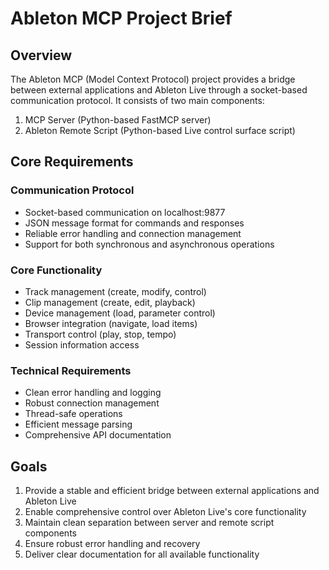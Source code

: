 # Ableton MCP Project Brief

## Overview
The Ableton MCP (Model Context Protocol) project provides a bridge between external applications and Ableton Live through a socket-based communication protocol. It consists of two main components:

1. MCP Server (Python-based FastMCP server)
2. Ableton Remote Script (Python-based Live control surface script)

## Core Requirements

### Communication Protocol
- Socket-based communication on localhost:9877
- JSON message format for commands and responses
- Reliable error handling and connection management
- Support for both synchronous and asynchronous operations

### Core Functionality
- Track management (create, modify, control)
- Clip management (create, edit, playback)
- Device management (load, parameter control)
- Browser integration (navigate, load items)
- Transport control (play, stop, tempo)
- Session information access

### Technical Requirements
- Clean error handling and logging
- Robust connection management
- Thread-safe operations
- Efficient message parsing
- Comprehensive API documentation

## Goals

1. Provide a stable and efficient bridge between external applications and Ableton Live
2. Enable comprehensive control over Ableton Live's core functionality
3. Maintain clean separation between server and remote script components
4. Ensure robust error handling and recovery
5. Deliver clear documentation for all available functionality 